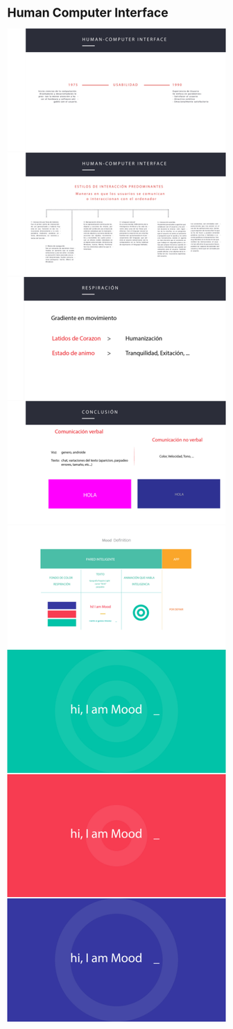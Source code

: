 # Human Computer Interface

![](../../../.gitbook/assets/shine-studies-hci-1-.jpg)
![](../../../.gitbook/assets/shine-studies-hci-2-.jpg)
![](../../../.gitbook/assets/shine-studies-hci-3-.jpg)
![](../../../.gitbook/assets/shine-studies-hci-4-.jpg)
![](../../../.gitbook/assets/shine-studies-hci-5-.jpg)
![](../../../.gitbook/assets/shine-studies-hci-6-.jpg)
![](../../../.gitbook/assets/shine-studies-hci-7-.jpg)
![](../../../.gitbook/assets/shine-studies-hci-8-.jpg)

